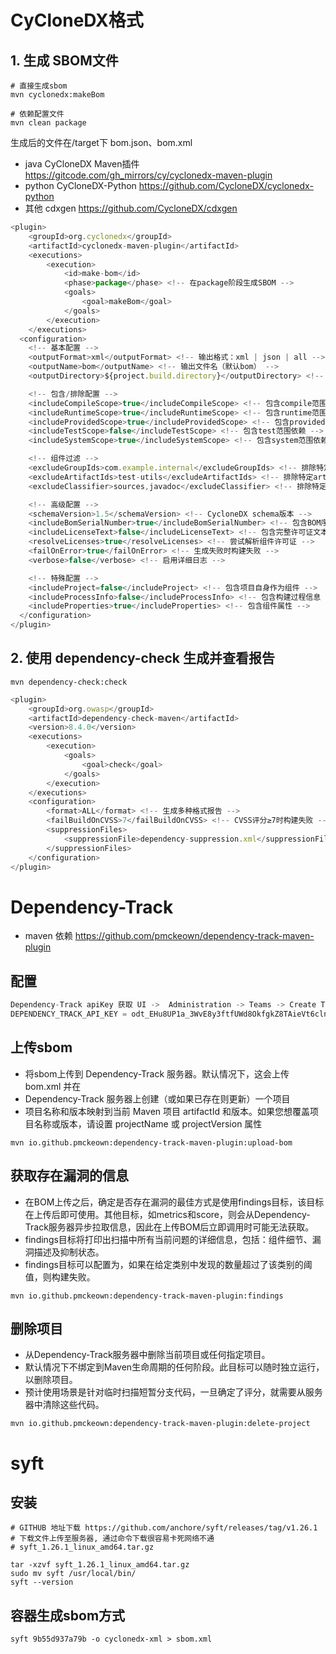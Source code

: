 # CyCloneDX格式 
## 1. 生成 SBOM文件
```mvn 执行生成SBOM文件
# 直接生成sbom
mvn cyclonedx:makeBom

# 依赖配置文件
mvn clean package
```
生成后的文件在/target下 bom.json、bom.xml
* java CyCloneDX Maven插件 https://gitcode.com/gh_mirrors/cy/cyclonedx-maven-plugin
* python CyCloneDX-Python https://github.com/CycloneDX/cyclonedx-python
* 其他 cdxgen https://github.com/CycloneDX/cdxgen
```js 依赖
<plugin>
    <groupId>org.cyclonedx</groupId>
    <artifactId>cyclonedx-maven-plugin</artifactId>
    <executions>
        <execution>
            <id>make-bom</id>
            <phase>package</phase> <!-- 在package阶段生成SBOM -->
            <goals>
                <goal>makeBom</goal>
            </goals>
        </execution>
    </executions>
  <configuration>
    <!-- 基本配置 -->
    <outputFormat>xml</outputFormat> <!-- 输出格式：xml | json | all -->
    <outputName>bom</outputName> <!-- 输出文件名（默认bom） -->
    <outputDirectory>${project.build.directory}</outputDirectory> <!-- 输出目录 -->

    <!-- 包含/排除配置 -->
    <includeCompileScope>true</includeCompileScope> <!-- 包含compile范围依赖 -->
    <includeRuntimeScope>true</includeRuntimeScope> <!-- 包含runtime范围依赖 -->
    <includeProvidedScope>true</includeProvidedScope> <!-- 包含provided范围依赖 -->
    <includeTestScope>false</includeTestScope> <!-- 包含test范围依赖 -->
    <includeSystemScope>true</includeSystemScope> <!-- 包含system范围依赖 -->

    <!-- 组件过滤 -->
    <excludeGroupIds>com.example.internal</excludeGroupIds> <!-- 排除特定groupId的组件 -->
    <excludeArtifactIds>test-utils</excludeArtifactIds> <!-- 排除特定artifactId的组件 -->
    <excludeClassifier>sources,javadoc</excludeClassifier> <!-- 排除特定分类器的组件 -->

    <!-- 高级配置 -->
    <schemaVersion>1.5</schemaVersion> <!-- CycloneDX schema版本 -->
    <includeBomSerialNumber>true</includeBomSerialNumber> <!-- 包含BOM序列号 -->
    <includeLicenseText>false</includeLicenseText> <!-- 包含完整许可证文本 -->
    <resolveLicenses>true</resolveLicenses> <!-- 尝试解析组件许可证 -->
    <failOnError>true</failOnError> <!-- 生成失败时构建失败 -->
    <verbose>false</verbose> <!-- 启用详细日志 -->

    <!-- 特殊配置 -->
    <includeProject=false</includeProject> <!-- 包含项目自身作为组件 -->
    <includeProcessInfo>false</includeProcessInfo> <!-- 包含构建过程信息 -->
    <includeProperties>true</includeProperties> <!-- 包含组件属性 -->
  </configuration>
</plugin>
```
## 2. 使用 dependency-check 生成并查看报告
```mvn 
mvn dependency-check:check
```
```js 依赖包
<plugin>
    <groupId>org.owasp</groupId>
    <artifactId>dependency-check-maven</artifactId>
    <version>8.4.0</version>
    <executions>
        <execution>
            <goals>
                <goal>check</goal>
            </goals>
        </execution>
    </executions>
    <configuration>
        <format>ALL</format> <!-- 生成多种格式报告 -->
        <failBuildOnCVSS>7</failBuildOnCVSS> <!-- CVSS评分≥7时构建失败 -->
        <suppressionFiles>
            <suppressionFile>dependency-suppression.xml</suppressionFile>
        </suppressionFiles>
    </configuration>
</plugin>
```
# Dependency-Track
* maven 依赖 https://github.com/pmckeown/dependency-track-maven-plugin
## 配置
```js
Dependency-Track apiKey 获取 UI ->  Administration -> Teams -> Create Teams
DEPENDENCY_TRACK_API_KEY = odt_EHu8UP1a_3WvE8y3ftfUWd8OkfgkZ8TAieVt6clnF
```
## 上传sbom
* 将sbom上传到 Dependency-Track 服务器。默认情况下，这会上传 bom.xml 并在
* Dependency-Track 服务器上创建（或如果已存在则更新）一个项目
* 项目名称和版本映射到当前 Maven 项目 artifactId 和版本。如果您想覆盖项目名称或版本，请设置 projectName 或 projectVersion 属性
```mvn
mvn io.github.pmckeown:dependency-track-maven-plugin:upload-bom
```
## 获取存在漏洞的信息
* 在BOM上传之后，确定是否存在漏洞的最佳方式是使用findings目标，该目标在上传后即可使用。其他目标，如metrics和score，则会从Dependency-Track服务器异步拉取信息，因此在上传BOM后立即调用时可能无法获取。
* findings目标将打印出扫描中所有当前问题的详细信息，包括：组件细节、漏洞描述及抑制状态。
* findings目标可以配置为，如果在给定类别中发现的数量超过了该类别的阈值，则构建失败。
```mvn
mvn io.github.pmckeown:dependency-track-maven-plugin:findings
```
## 删除项目
* 从Dependency-Track服务器中删除当前项目或任何指定项目。
* 默认情况下不绑定到Maven生命周期的任何阶段。此目标可以随时独立运行，以删除项目。
* 预计使用场景是针对临时扫描短暂分支代码，一旦确定了评分，就需要从服务器中清除这些代码。
```mvn
mvn io.github.pmckeown:dependency-track-maven-plugin:delete-project
```
# syft 
## 安装
```shell
# GITHUB 地址下载 https://github.com/anchore/syft/releases/tag/v1.26.1
# 下载文件上传至服务器, 通过命令下载很容易卡死网络不通
# syft_1.26.1_linux_amd64.tar.gz

tar -xzvf syft_1.26.1_linux_amd64.tar.gz
sudo mv syft /usr/local/bin/
syft --version
```
## 容器生成sbom方式
```shell
syft 9b55d937a79b -o cyclonedx-xml > sbom.xml
```